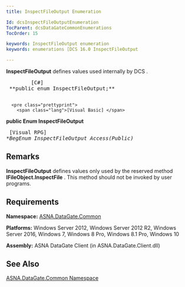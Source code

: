 ```yaml
---
title: InspectFileOutput Enumeration

Id: dcsInspectFileOutputEnumeration
TocParent: dcsDataGateCommonEnumerations
TocOrder: 15

keywords: InspectFileOutput enumeration
keywords: enumerations [DCS 16.0 InspectFileOutput

---
```


<span> **InspectFileOutput** </span> defines values used internally by DCS . 
<pre class="prettyprint">
        <span class="lang">[C#]</span>
 **public enum InspectFileOutput;** 
      </pre>
      <pre class="prettyprint">
        <span class="lang">[Visual Basic] </span>
 **public Enum InspectFileOutput** 
      </pre>
      <pre class="prettyprint">
        <span class="lang">[Visual RPG]</span>
 **BegEnum InspectFileOutput Access(*Public)** 
      </pre>

## Remarks

**InspectFileOutput** defines values only used by the reserved method **IFileObject.InspectFile** . This method should not be invoked by user programs. 
## Requirements

**Namespace:** [ASNA.DataGate.Common](datagate-common-namespace.html) 

**Platforms:** Windows Server 2012, Windows Server 2012 R2, Windows Server 2016, Windows 7, Windows 8 Pro, Windows 8.1 Pro, Windows 10

**Assembly:** ASNA DataGate Client (in ASNA.DataGate.Client.dll)
## See Also


[ASNA.DataGate.Common Namespace](datagate-common-namespace.html)

